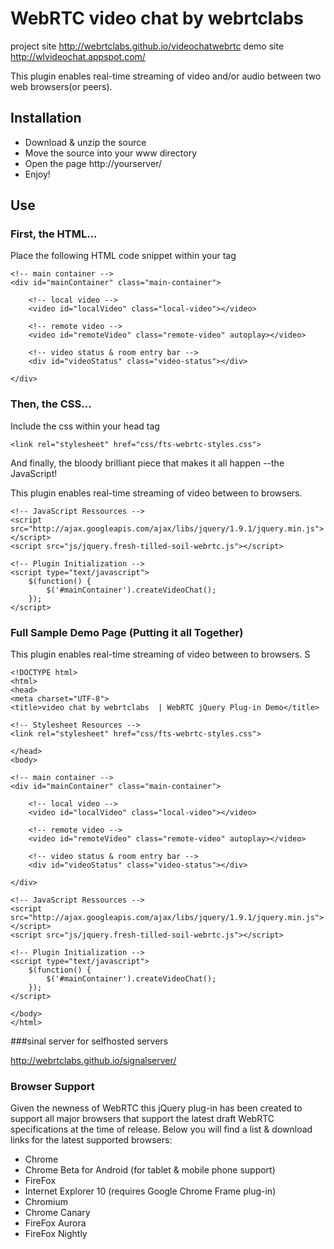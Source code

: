 # WebRTC video chat by webrtclabs
project site
 http://webrtclabs.github.io/videochatwebrtc
 demo site
 http://wlvideochat.appspot.com/
 
This plugin enables real-time streaming of video and/or audio between two web browsers(or peers).
<script data-gittip-username="webrtclabs"src="//gttp.co/v1.js"></script>

## Installation

- Download & unzip the source
- Move the source into your www directory
- Open the page http://yourserver/
- Enjoy!

## Use

### First, the HTML...

Place the following HTML code snippet within your <body> tag
  
    <!-- main container -->
    <div id="mainContainer" class="main-container">
    
        <!-- local video -->
        <video id="localVideo" class="local-video"></video>
    
        <!-- remote video -->
        <video id="remoteVideo" class="remote-video" autoplay></video>
    
        <!-- video status & room entry bar -->
        <div id="videoStatus" class="video-status"></div>
    
    </div>

### Then, the CSS...

Include the css within your head tag

    <link rel="stylesheet" href="css/fts-webrtc-styles.css">

And finally, the bloody brilliant piece that makes it all happen --the JavaScript!

This plugin enables real-time streaming of video between to browsers.

    <!-- JavaScript Ressources -->
    <script src="http://ajax.googleapis.com/ajax/libs/jquery/1.9.1/jquery.min.js"></script>
    <script src="js/jquery.fresh-tilled-soil-webrtc.js"></script>

    <!-- Plugin Initialization -->
    <script type="text/javascript">
        $(function() {
            $('#mainContainer').createVideoChat();
        });
    </script>

### Full Sample Demo Page (Putting it all Together)

This plugin enables real-time streaming of video between to browsers. S

    <!DOCTYPE html>
    <html>
    <head>
    <meta charset="UTF-8">
    <title>video chat by webrtclabs  | WebRTC jQuery Plug-in Demo</title>
    
    <!-- Stylesheet Resources -->
    <link rel="stylesheet" href="css/fts-webrtc-styles.css">
    
    </head>
    <body>
    
    <!-- main container -->
    <div id="mainContainer" class="main-container">
    
        <!-- local video -->
        <video id="localVideo" class="local-video"></video>
    
        <!-- remote video -->
        <video id="remoteVideo" class="remote-video" autoplay></video>
    
        <!-- video status & room entry bar -->
        <div id="videoStatus" class="video-status"></div>
    
    </div>
    
    <!-- JavaScript Ressources -->
    <script src="http://ajax.googleapis.com/ajax/libs/jquery/1.9.1/jquery.min.js"></script>
    <script src="js/jquery.fresh-tilled-soil-webrtc.js"></script>
    
    <!-- Plugin Initialization -->
    <script type="text/javascript">
        $(function() {
            $('#mainContainer').createVideoChat();
        });
    </script>
    
    </body>
    </html>
    
 ###sinal server for selfhosted servers
 
 http://webrtclabs.github.io/signalserver/

### Browser Support

Given the newness of WebRTC this jQuery plug-in has been created to support all major browsers that support the latest draft WebRTC specifications at the time of release. Below you will find a list & download links for the latest supported browsers:

- Chrome
- Chrome Beta for Android (for tablet & mobile phone support)
- FireFox
- Internet Explorer 10 (requires Google Chrome Frame plug-in)
- Chromium
- Chrome Canary
- FireFox Aurora
- FireFox Nightly
